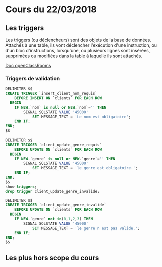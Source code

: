 # Cours du 22/03/2018

## Les triggers
Les triggers (ou déclencheurs) sont des objets de la base de données. Attachés à une table, ils vont déclencher l'exécution d'une instruction, ou d'un bloc d'instructions, lorsqu'une, ou plusieurs lignes sont insérées, supprimées ou modifiées dans la table à laquelle ils sont attachés.

[Doc openClassRooms](https://openclassrooms.com/courses/administrez-vos-bases-de-donnees-avec-mysql/triggers)
### Triggers de validation

```sql
DELIMITER $$
CREATE TRIGGER `insert_client_nom_requis`
	BEFORE INSERT ON `clients` FOR EACH ROW
  BEGIN
	IF NEW.`nom` is null or NEW.`nom`='' THEN
		SIGNAL SQLSTATE VALUE '45000'
			SET MESSAGE_TEXT = 'Le nom est obligatoire';
	END IF;
END;
$$
```

```sql
DELIMITER $$
CREATE TRIGGER `client_update_genre_requis`
	BEFORE UPDATE ON `clients` FOR EACH ROW
  BEGIN
	IF NEW.`genre` is null or NEW.`genre`='' THEN
		SIGNAL SQLSTATE VALUE '45000'
			SET MESSAGE_TEXT = 'le genre est obligatoire.';
	END IF;
END;
$$
show triggers;
drop trigger client_update_genre_invalide;
```

```sql
DELIMITER $$
CREATE TRIGGER `client_update_genre_invalide`
	BEFORE UPDATE ON `clients` FOR EACH ROW
  BEGIN
	IF NEW.`genre` not in(0,1,2,3) THEN
		SIGNAL SQLSTATE VALUE '45000'
			SET MESSAGE_TEXT = 'le genre n est pas valide.';
	END IF;
END;
$$
```


## Les plus hors scope du cours
